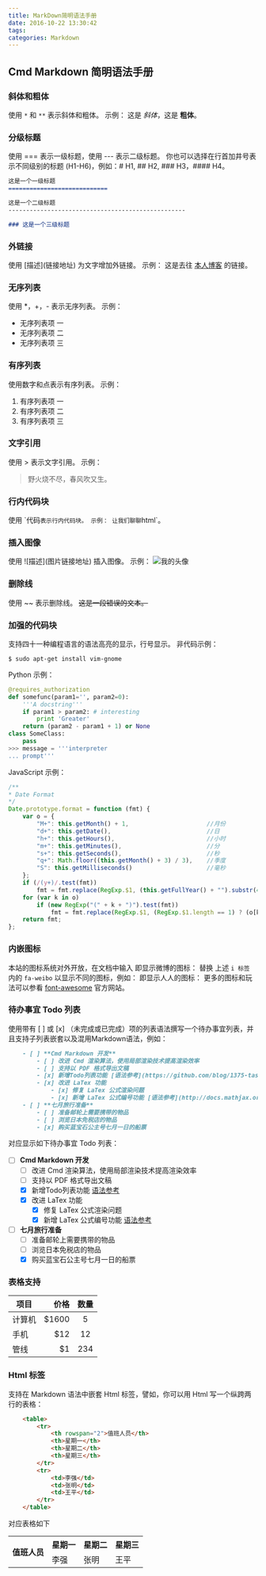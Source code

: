 ```yaml
---
title: MarkDown简明语法手册
date: 2016-10-22 13:30:42
tags:
categories: Markdown
---
```


## Cmd Markdown 简明语法手册

### 斜体和粗体

使用 `*` 和 `**` 表示斜体和粗体。
示例：
这是 *斜体*，这是 **粗体**。

### 分级标题

使用 === 表示一级标题，使用 --- 表示二级标题。
你也可以选择在行首加井号表示不同级别的标题 (H1-H6)，例如：# H1, ## H2, ### H3，#### H4。
``` markdown
这是一个一级标题
============================

这是一个二级标题
--------------------------------------------------

### 这是一个三级标题
```

### 外链接

使用 \[描述](链接地址) 为文字增加外链接。
示例：
这是去往 [<i class="fa fa-hand-pointer-o"></i>本人博客](http://liyi0215.github.io) 的链接。
### 无序列表
使用 *，+，- 表示无序列表。
示例：
- 无序列表项 一
- 无序列表项 二
- 无序列表项 三

### 有序列表

使用数字和点表示有序列表。
示例：
1. 有序列表项 一
2. 有序列表项 二
3. 有序列表项 三

### 文字引用

使用 > 表示文字引用。
示例：
> 野火烧不尽，春风吹又生。

### 行内代码块

使用 \`代码` 表示行内代码块。
示例：
让我们聊聊 `html`。

### 插入图像

使用 \!\[描述](图片链接地址) 插入图像。
示例：
![我的头像](https://www.zybuluo.com/static/img/my_head.jpg)

### 删除线

使用 ~~ 表示删除线。
~~这是一段错误的文本。~~

### 加强的代码块

支持四十一种编程语言的语法高亮的显示，行号显示。
非代码示例：
```
$ sudo apt-get install vim-gnome
```
Python 示例：
```python
@requires_authorization
def somefunc(param1='', param2=0):
    '''A docstring'''
    if param1 > param2: # interesting
        print 'Greater'
    return (param2 - param1 + 1) or None
class SomeClass:
    pass
>>> message = '''interpreter
... prompt'''
```
JavaScript 示例：
``` javascript
/**
* Date Format
*/
Date.prototype.format = function (fmt) {
    var o = {
        "M+": this.getMonth() + 1,                      //月份
        "d+": this.getDate(),                           //日
        "h+": this.getHours(),                          //小时
        "m+": this.getMinutes(),                        //分
        "s+": this.getSeconds(),                        //秒
        "q+": Math.floor((this.getMonth() + 3) / 3),    //季度
        "S": this.getMilliseconds()                     //毫秒
    };
    if (/(y+)/.test(fmt))
        fmt = fmt.replace(RegExp.$1, (this.getFullYear() + "").substr(4 - RegExp.$1.length));
    for (var k in o)
        if (new RegExp("(" + k + ")").test(fmt))
            fmt = fmt.replace(RegExp.$1, (RegExp.$1.length == 1) ? (o[k]) : (("00" + o[k]).substr(("" + o[k]).length)));
    return fmt;
};
```

### 内嵌图标

本站的图标系统对外开放，在文档中输入
    <i class="fa fa-weibo"></i>
即显示微博的图标： <i class="fa fa-weibo"></i>
替换 上述 `i 标签` 内的 `fa-weibo` 以显示不同的图标，例如：
    <i class="fa fa-renren"></i>
即显示人人的图标： <i class="fa fa-renren"></i>
更多的图标和玩法可以参看 [font-awesome](http://fontawesome.io/icons/) 官方网站。

### 待办事宜 Todo 列表

使用带有 [ ] 或 [x] （未完成或已完成）项的列表语法撰写一个待办事宜列表，并且支持子列表嵌套以及混用Markdown语法，例如：
``` markdown
    - [ ] **Cmd Markdown 开发**
        - [ ] 改进 Cmd 渲染算法，使用局部渲染技术提高渲染效率
        - [ ] 支持以 PDF 格式导出文稿
        - [x] 新增Todo列表功能 [语法参考](https://github.com/blog/1375-task-lists-in-gfm-issues-pulls-comments)
        - [x] 改进 LaTex 功能
            - [x] 修复 LaTex 公式渲染问题
            - [x] 新增 LaTex 公式编号功能 [语法参考](http://docs.mathjax.org/en/latest/tex.html#tex-eq-numbers)
    - [ ] **七月旅行准备**
        - [ ] 准备邮轮上需要携带的物品
        - [ ] 浏览日本免税店的物品
        - [x] 购买蓝宝石公主号七月一日的船票
```
对应显示如下待办事宜 Todo 列表：
- [ ] **Cmd Markdown 开发**
    - [ ] 改进 Cmd 渲染算法，使用局部渲染技术提高渲染效率
    - [ ] 支持以 PDF 格式导出文稿
    - [x] 新增Todo列表功能 [语法参考](https://github.com/blog/1375-task-lists-in-gfm-issues-pulls-comments)
    - [x] 改进 LaTex 功能
        - [x] 修复 LaTex 公式渲染问题
        - [x] 新增 LaTex 公式编号功能 [语法参考](http://docs.mathjax.org/en/latest/tex.html#tex-eq-numbers)
- [ ] **七月旅行准备**
    - [ ] 准备邮轮上需要携带的物品
    - [ ] 浏览日本免税店的物品
    - [x] 购买蓝宝石公主号七月一日的船票

### 表格支持

| 项目        | 价格   |  数量  |
| --------   | -----:  | :----:  |
| 计算机     | \$1600 |   5     |
| 手机        |   \$12   |   12   |
| 管线        |    \$1    |  234  |
### Html 标签
支持在 Markdown 语法中嵌套 Html 标签，譬如，你可以用 Html 写一个纵跨两行的表格：
``` html
    <table>
        <tr>
            <th rowspan="2">值班人员</th>
            <th>星期一</th>
            <th>星期二</th>
            <th>星期三</th>
        </tr>
        <tr>
            <td>李强</td>
            <td>张明</td>
            <td>王平</td>
        </tr>
    </table>
```
对应表格如下
<table>
    <tr>
        <th rowspan="2">值班人员</th>
        <th>星期一</th>
        <th>星期二</th>
        <th>星期三</th>
    </tr>
    <tr>
        <td>李强</td>
        <td>张明</td>
        <td>王平</td>
    </tr>
</table>
